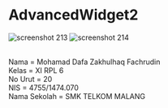 # AdvancedWidget2

![screenshot 213](https://cloud.githubusercontent.com/assets/25057235/21960123/f671b694-db10-11e6-8114-50eabf9da010.png)
![screenshot 214](https://cloud.githubusercontent.com/assets/25057235/21960124/f6782c5e-db10-11e6-9e22-b47652175fd5.png)

<br>Nama = Mohamad Dafa Zakhulhaq Fachrudin 
<br>Kelas = XI RPL 6 
<br>No Urut = 20 
<br>NIS = 4755/1474.070 
<br>Nama Sekolah = SMK TELKOM MALANG
